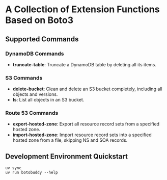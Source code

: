 # A Collection of Extension Functions Based on Boto3

## Supported Commands

### DynamoDB Commands
- **truncate-table**: Truncate a DynamoDB table by deleting all its items.

### S3 Commands
- **delete-bucket**: Clean and delete an S3 bucket completely, including all objects and versions.
- **ls**: List all objects in an S3 bucket.

### Route 53 Commands
- **export-hosted-zone**: Export all resource record sets from a specified hosted zone.
- **import-hosted-zone**: Import resource record sets into a specified hosted zone from a file, skipping NS and SOA records.

## Development Environment Quickstart

```pwsh
uv sync
uv run botobuddy --help
```
